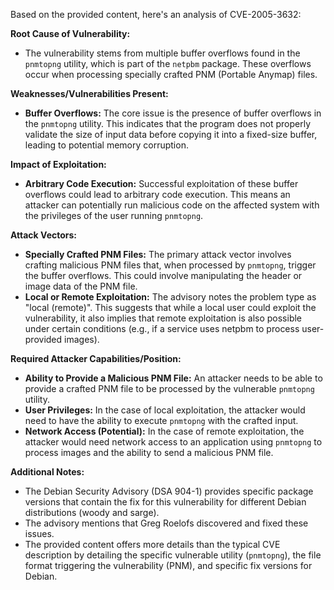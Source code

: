Based on the provided content, here's an analysis of CVE-2005-3632:

**Root Cause of Vulnerability:**

*   The vulnerability stems from multiple buffer overflows found in the `pnmtopng` utility, which is part of the `netpbm` package. These overflows occur when processing specially crafted PNM (Portable Anymap) files.

**Weaknesses/Vulnerabilities Present:**

*   **Buffer Overflows:** The core issue is the presence of buffer overflows in the `pnmtopng` utility. This indicates that the program does not properly validate the size of input data before copying it into a fixed-size buffer, leading to potential memory corruption.

**Impact of Exploitation:**

*   **Arbitrary Code Execution:** Successful exploitation of these buffer overflows could lead to arbitrary code execution. This means an attacker can potentially run malicious code on the affected system with the privileges of the user running `pnmtopng`.

**Attack Vectors:**

*   **Specially Crafted PNM Files:** The primary attack vector involves crafting malicious PNM files that, when processed by `pnmtopng`, trigger the buffer overflows. This could involve manipulating the header or image data of the PNM file.
*   **Local or Remote Exploitation:** The advisory notes the problem type as "local (remote)". This suggests that while a local user could exploit the vulnerability, it also implies that remote exploitation is also possible under certain conditions (e.g., if a service uses netpbm to process user-provided images).

**Required Attacker Capabilities/Position:**

*   **Ability to Provide a Malicious PNM File:** An attacker needs to be able to provide a crafted PNM file to be processed by the vulnerable `pnmtopng` utility.
*   **User Privileges:** In the case of local exploitation, the attacker would need to have the ability to execute `pnmtopng` with the crafted input.
*   **Network Access (Potential):** In the case of remote exploitation, the attacker would need network access to an application using `pnmtopng` to process images and the ability to send a malicious PNM file.

**Additional Notes:**

*   The Debian Security Advisory (DSA 904-1) provides specific package versions that contain the fix for this vulnerability for different Debian distributions (woody and sarge).
*   The advisory mentions that Greg Roelofs discovered and fixed these issues.
*   The provided content offers more details than the typical CVE description by detailing the specific vulnerable utility (`pnmtopng`), the file format triggering the vulnerability (PNM), and specific fix versions for Debian.